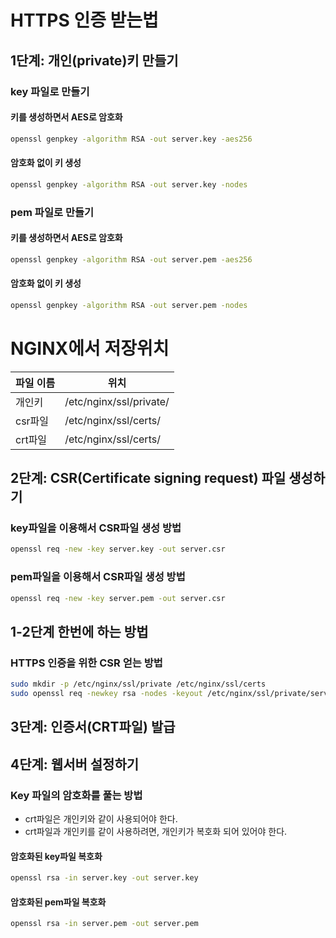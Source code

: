 # HTTPS 인증 받는법

## 1단계: 개인(private)키 만들기

### key 파일로 만들기
#### 키를 생성하면서 AES로 암호화
```bash
openssl genpkey -algorithm RSA -out server.key -aes256
```

#### 암호화 없이 키 생성
```bash
openssl genpkey -algorithm RSA -out server.key -nodes
```

### pem 파일로 만들기
#### 키를 생성하면서 AES로 암호화
```bash
openssl genpkey -algorithm RSA -out server.pem -aes256
```

#### 암호화 없이 키 생성
```bash
openssl genpkey -algorithm RSA -out server.pem -nodes
```

# NGINX에서 저장위치

|파일 이름|위치|
|---|---|
|개인키|/etc/nginx/ssl/private/|
|csr파일|/etc/nginx/ssl/certs/|
|crt파일|/etc/nginx/ssl/certs/|

## 2단계: CSR(Certificate signing request) 파일 생성하기
### key파일을 이용해서 CSR파일 생성 방법
```bash
openssl req -new -key server.key -out server.csr
```

### pem파일을 이용해서 CSR파일 생성 방법
```bash
openssl req -new -key server.pem -out server.csr
```

## 1-2단계 한번에 하는 방법
### HTTPS 인증을 위한 CSR 얻는 방법
```bash
sudo mkdir -p /etc/nginx/ssl/private /etc/nginx/ssl/certs
sudo openssl req -newkey rsa -nodes -keyout /etc/nginx/ssl/private/server.key -out /etc/nginx/ssl/certs/server.csr
```

## 3단계: 인증서(CRT파일) 발급

## 4단계: 웹서버 설정하기

### Key 파일의 암호화를 풀는 방법
- crt파일은 개인키와 같이 사용되어야 한다.
- crt파일과 개인키를 같이 사용하려면, 개인키가 복호화 되어 있어야 한다.
#### 암호화된 key파일 복호화
```bash
openssl rsa -in server.key -out server.key
```

#### 암호화된 pem파일 복호화
```bash
openssl rsa -in server.pem -out server.pem
```
